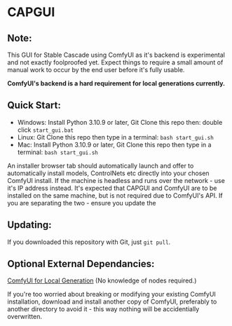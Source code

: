# CAPGUI

## Note:
This GUI for Stable Cascade using ComfyUI as it's backend is experimental and not exactly foolproofed yet. Expect things to require a small amount of manual work to occur by the end user before it's fully usable.

**ComfyUI's backend is a hard requirement for local generations currently.**

## Quick Start:

* Windows: Install Python 3.10.9 or later, Git Clone this repo then: double click `start_gui.bat`
* Linux: Git Clone this repo then type in a terminal: `bash start_gui.sh`
* Mac: Install Python 3.10.9 or later, Git Clone this repo then type in a terminal: `bash start_gui.sh`

An installer browser tab should automatically launch and offer to automatically install models, ControlNets etc directly into your chosen ComfyUI install. If the machine is headless and runs over the network - use it's IP address instead. It's expected that CAPGUI and ComfyUI are to be installed on the same machine, but is not required due to ComfyUI's API. If you are separating the two - ensure you update the 

## Updating:
If you downloaded this repository with Git, just `git pull`.

## Optional External Dependancies:
[ComfyUI for Local Generation](https://github.com/comfyanonymous/ComfyUI/) (No knowledge of nodes required.)

If you're too worried about breaking or modifying your existing ComfyUI installation, download and install another copy of ComfyUI, preferably to another directory to avoid it - this way nothing will be accidentially overwritten.
